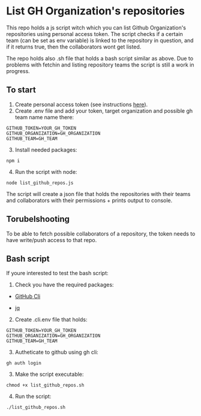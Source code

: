 # List GH Organization's repositories
This repo holds a js script witch which you can list Github Organization's repositories using personal access token. The script checks if a certain team (can be set as env variable) is linked to the repository in question, and if it returns true, then the collaborators wont get listed.

The repo holds also .sh file that holds a bash script similar as above. Due to problems with fetchin and listing repository teams the script is still a work in progress.

## To start
1. Create personal access token (see instructions [here](https://docs.github.com/en/authentication/keeping-your-account-and-data-secure/managing-your-personal-access-tokens)).
2. Create .env file and add your token, target organization and possible gh team name name there:
```env
GITHUB_TOKEN=YOUR_GH_TOKEN
GITHUB_ORGANIZATION=GH_ORGANIZATION
GITHUB_TEAM=GH_TEAM
```
3. Install needed packages:
```cli
npm i
```

4. Run the script with node:
```cli
node list_github_repos.js
```

The script will create a json file that holds the repositories with their teams and collaborators with their permissions + prints output to console.


## Torubelshooting
To be able to fetch possible collaborators of a repository, the token needs to have write/push access to that repo.

## Bash script
If youre interested to test the bash script:

1. Check you have the required packages:

- [GitHub Cli](https://cli.github.com/)

- [jq](https://formulae.brew.sh/formula/jq) 

2. Create .cli.env file that holds:
```env
GITHUB_TOKEN=YOUR_GH_TOKEN
GITHUB_ORGANIZATION=GH_ORGANIZATION
GITHUB_TEAM=GH_TEAM
```

3. Autheticate to github using gh cli:
```cli
gh auth login
```

3. Make the script executable:
```cli
chmod +x list_github_repos.sh
```

4. Run the script:
```cli
./list_github_repos.sh
```

